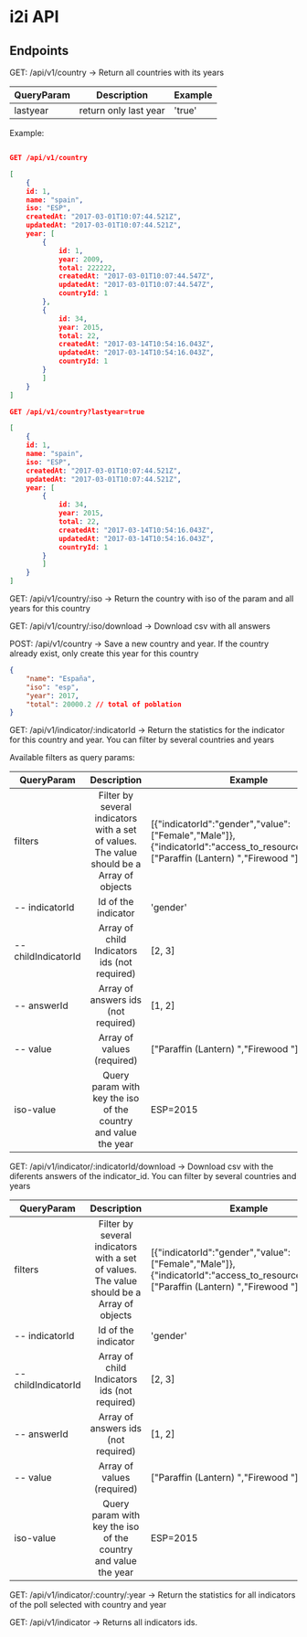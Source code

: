 # i2i API

## Endpoints

GET: /api/v1/country -> Return all countries with its years

 QueryParam   |      Description      |  Example |
|----------|:-------------:|------|
| lastyear | return only last year | 'true' |

Example:

```json

GET /api/v1/country

[
	{
	id: 1,
	name: "spain",
	iso: "ESP",
	createdAt: "2017-03-01T10:07:44.521Z",
	updatedAt: "2017-03-01T10:07:44.521Z",
	year: [
		{
			id: 1,
			year: 2009,
			total: 222222,
			createdAt: "2017-03-01T10:07:44.547Z",
			updatedAt: "2017-03-01T10:07:44.547Z",
			countryId: 1
		},
		{
			id: 34,
			year: 2015,
			total: 22,
			createdAt: "2017-03-14T10:54:16.043Z",
			updatedAt: "2017-03-14T10:54:16.043Z",
			countryId: 1
		}
		]
	}
]

GET /api/v1/country?lastyear=true

[
	{
	id: 1,
	name: "spain",
	iso: "ESP",
	createdAt: "2017-03-01T10:07:44.521Z",
	updatedAt: "2017-03-01T10:07:44.521Z",
	year: [
		{
			id: 34,
			year: 2015,
			total: 22,
			createdAt: "2017-03-14T10:54:16.043Z",
			updatedAt: "2017-03-14T10:54:16.043Z",
			countryId: 1
		}
		]
	}
]


```

GET: /api/v1/country/:iso -> Return the country with iso of the param and all years for this country

GET: /api/v1/country/:iso/download -> Download csv with all answers

POST: /api/v1/country -> Save a new country and year. If the country already exist, only create this year for this country

```json
{
	"name": "España",
	"iso": "esp",
	"year": 2017,
	"total": 20000.2 // total of poblation
}
```

GET: /api/v1/indicator/:indicatorId -> Return the statistics for the indicator for this country and year. You can filter by several countries and years


Available filters as query params:

| QueryParam   |      Description      |  Example |
|----------|:-------------:|------|
| filters |  Filter by several indicators with a set of values. The value should be a Array of objects | [{"indicatorId":"gender","value":["Female","Male"]},{"indicatorId":"access_to_resources","value":["Paraffin (Lantern)  ","Firewood  "]}] |
| -- indicatorId |  Id of the indicator | 'gender' |
| -- childIndicatorId |  Array of child Indicators ids (not required) | [2, 3] |
| -- answerId |   Array of answers ids (not required) | [1, 2] |
| -- value |  Array of values (required) | ["Paraffin (Lantern)  ","Firewood  "]|
| iso-value |    Query param with key the iso of the country and value the year   |   ESP=2015 |

GET: /api/v1/indicator/:indicatorId/download -> Download csv with the diferents answers of the indicator_id. You can filter by several countries and years


| QueryParam   |      Description      |  Example |
|----------|:-------------:|------|
| filters |  Filter by several indicators with a set of values. The value should be a Array of objects | [{"indicatorId":"gender","value":["Female","Male"]},{"indicatorId":"access_to_resources","value":["Paraffin (Lantern)  ","Firewood  "]}] |
| -- indicatorId |  Id of the indicator | 'gender' |
| -- childIndicatorId |  Array of child Indicators ids (not required) | [2, 3] |
| -- answerId |   Array of answers ids (not required) | [1, 2] |
| -- value |  Array of values (required) | ["Paraffin (Lantern)  ","Firewood  "]|
| iso-value |    Query param with key the iso of the country and value the year   |   ESP=2015 |


GET: /api/v1/indicator/:country/:year -> Return the statistics for all indicators of the poll selected with country and year

GET: /api/v1/indicator -> Returns all indicators ids.

